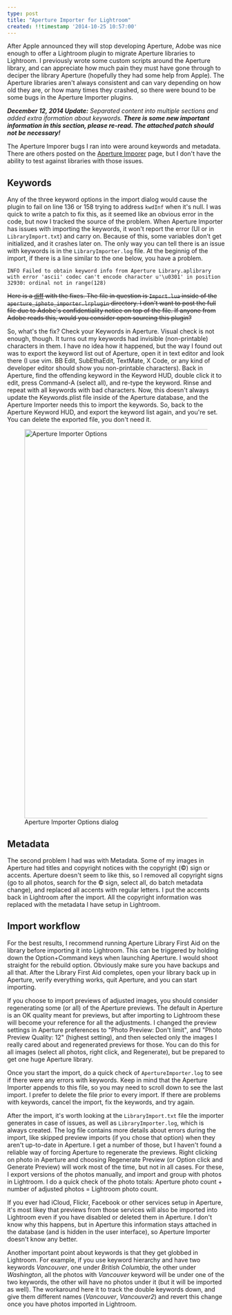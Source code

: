 ```yaml
---
type: post
title: "Aperture Importer for Lightroom"
created: !!timestamp '2014-10-25 10:57:00'
---
```

After Apple announced they will stop developing Aperture, Adobe was nice enough to offer a Lightroom plugin to migrate Aperture libraries to Lightroom. I previously wrote some custom scripts around the Aperture library, and can appreciate how much pain they must have gone through to deciper the library Aperture (hopefully they had some help from Apple). The Aperture libraries aren't always consistent and can vary depending on how old they are, or how many times they crashed, so there were bound to be some bugs in the Aperture Importer plugins.

_**December 12, 2014 Update:** Separated content into multiple sections and added extra iformation about keywords. **There is some new important information in this section, please re-read. The attached patch should not be necessary!**_

The Aperture Imporer bugs I ran into were around keywords and metadata. There are others posted on the [Aperture Imporer](https://creative.adobe.com/addons/products/3213) page, but I don't have the ability to test against libraries with those issues.

## Keywords
Any of the three keyword options in the import dialog would cause the plugin to fail on line 136 or 158 trying to address `kwdInf` when it's null. I was quick to write a patch to fix this, as it seemed like an obvious error in the code, but now I tracked the source of the problem. When Aperture Importer has issues with importing the keywords, it won't report the error (UI or in `LibraryImport.txt`) and carry on. Because of this, some variables don't get initialized, and it crashes later on. The only way you can tell there is an issue with keywords is in the `LibraryImporter.log` file. At the beginnig of the import, if there is a line similar to the one below, you have a problem.
    
    INFO Failed to obtain keyword info from Aperture Library.aplibrary with error 'ascii' codec can't encode character u'\u0301' in position 32930: ordinal not in range(128)
    
<del>Here is a [diff](https://gist.github.com/mayo/ce524ed1205e67cb5945) with the fixes. The file in question is `Import.lua` inside of the `aperture_iphoto_importer.lrplugin` directory. I don't want to post the full file due to Adobe's confidentiality notice on top of the file. If anyone from Adobe reads this, would you consider open sourcing this plugin?</del>

So, what's the fix? Check your Keywords in Aperture. Visual check is not enough, though. It turns out my keywords had invisible (non-printable) characters in them. I have no idea how it happened, but the way I found out was to export the keyword list out of Aperture, open it in text editor and look there (I use vim. BB Edit, SubEthaEdit, TextMate, X Code, or any kind of developer editor should show you non-printable characters). Back in Aperture, find the offending keyword in the Keyword HUD, double click it to edit, press Command-A (select all), and re-type the keyword. Rinse and repeat with all keywords with bad characters. Now, this doesn't always update the Keywords.plist file inside of the Aperture database, and the Aperture Importer needs this to import the keywords. So, back to the Aperture Keyword HUD, and export the keyword list again, and you're set. You can delete the exported file, you don't need it.

<figure>
  <a href="/media/images/blog/2014/10/aperture-importer/dialog.png"><img src="/media/images/blog/2014/10/aperture-importer/dialog.png" title="Aperture Importer Options" width="900"/></a>
  <figcaption>Aperture Importer Options dialog</figcaption>
</figure>

## Metadata

The second problem I had was with Metadata. Some of my images in Aperture had titles and copyright notices with the copyright (&copy;) sign or accents. Aperture doesn't seem to like this, so I removed all copyright signs (go to all photos, search for the &copy; sign, select all, do batch metadata change), and replaced all accents with regular letters. I put the accents back in Lightroom after the import. All the copyright information was replaced with the metadata I have setup in Lightroom.

## Import workflow

For the best results, I recommend running Aperture Library First Aid on the library before importing it into Lightroom. This can be triggered by holding down the Option+Command keys when launching Aperture. I would shoot straight for the rebuild option. Obviously make sure you have backups and all that. After the Library First Aid completes, open your library back up in Aperture, verify everything works, quit Aperture, and you can start importing.

If you choose to import previews of adjusted images, you should consider regenerating some (or all) of the Aperture previews. The default in Aperture is an OK quality meant for previews, but after importing to Lightroom these will become your reference for all the adjustments. I changed the preview settings in Aperture preferences to "Photo Preview: Don't limit", and "Photo Preview Quality: 12" (highest setting), and then selected only the images I really cared about and regenerated previews for those. You can do this for all images (select all photos, right click, and Regenerate), but be prepared to get one huge Aperture library.

Once you start the import, do a quick check of `ApertureImporter.log` to see if there were any errors with keywords. Keep in mind that the Aperture Importer appends to this file, so you may need to scroll down to see the last import. I prefer to delete the file prior to every import. If there are problems with keywords, cancel the import, fix the keywords, and try again.

After the import, it's worth looking at the `LibraryImport.txt` file the importer generates in case of issues, as well as `LibraryImporter.log`, which is always created. The log file contains more details about errors during the import, like skipped preview imports (if you chose that option) when they aren't up-to-date in Aperture. I get a number of those, but I haven't found a reliable way of forcing Aperture to regenerate the previews. Right clicking on photo in Aperture and choosing Regenerate Preview (or Option click and Generate Preview) will work most of the time, but not in all cases. For these, I export versions of the photos manually, and import and group with photos in Lightroom. I do a quick check of the photo totals: Aperture photo count + number of adjusted photos = Lightroom photo count.

If you ever had iCloud, Flickr, Facebook or other services setup in Aperture, it's most likey that previews from those services will also be imported into Lightroom even if you have disabled or deleted them in Aperture. I don't know why this happens, but in Aperture this information stays attached in the database (and is hidden in the user interface), so Aperture Importer doesn't know any better.

Another important point about keywords is that they get globbed in Lightroom. For example, if you use keyword hierarchy and have two keywords *Vancouver*, one under *British Columbia*, the other under *Washington*, all the photos with *Vancouver* keyword will be under one of the two keywords, the other will have no photos under it (but it will be imported as well). The workaround here it to track the double keywords down, and give them different names (*Vancouver*, *Vancouver2*) and revert this change once you have photos imported in Lightroom.

